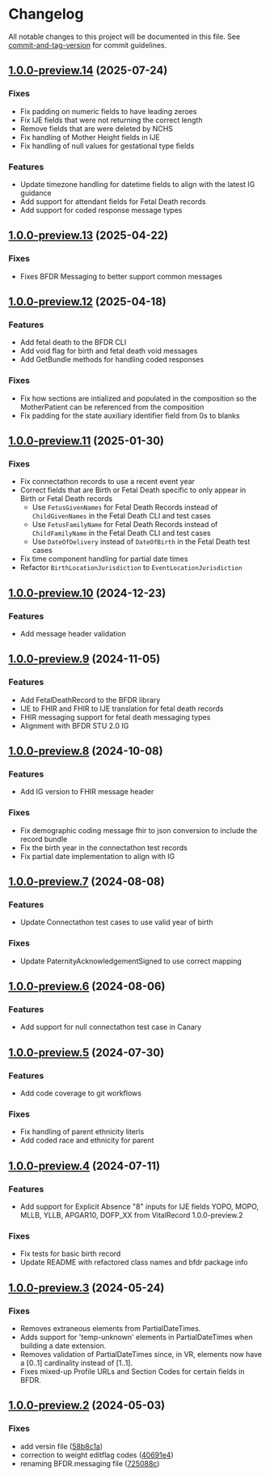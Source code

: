 # Changelog

All notable changes to this project will be documented in this file. See [commit-and-tag-version](https://github.com/absolute-version/commit-and-tag-version) for commit guidelines.

<a name="1.0.0-preview.14"></a>
## [1.0.0-preview.14]() (2025-07-24)

### Fixes
* Fix padding on numeric fields to have leading zeroes
* Fix IJE fields that were not returning the correct length
* Remove fields that are were deleted by NCHS
* Fix handling of Mother Height fields in IJE
* Fix handling of null values for gestational type fields

### Features
* Update timezone handling for datetime fields to align with the latest IG guidance
* Add support for attendant fields for Fetal Death records
* Add support for coded response message types

<a name="1.0.0-preview.13"></a>
## [1.0.0-preview.13]() (2025-04-22)

### Fixes
* Fixes BFDR Messaging to better support common messages

<a name="1.0.0-preview.12"></a>
## [1.0.0-preview.12](https://github.com/nightingaleproject/vital-records-dotnet/commit/c8c1bdab07c4fbe50cdec91e4a83569ed0adc1b6) (2025-04-18)

### Features
* Add fetal death to the BFDR CLI 
* Add void flag for birth and fetal death void messages
* Add GetBundle methods for handling coded responses

### Fixes
* Fix how sections are intialized and populated in the composition so the MotherPatient can be referenced from the composition
* Fix padding for the state auxiliary identifier field from 0s to blanks

<a name="1.0.0-preview.11"></a>
## [1.0.0-preview.11](https://github.com/nightingaleproject/vital-records-dotnet/commit/34c63730c52913170ad01d0d25782387190e4d1e) (2025-01-30)

### Fixes
* Fix connectathon records to use a recent event year
* Correct fields that are Birth or Fetal Death specific to only appear in Birth or Fetal Death records
  * Use `FetusGivenNames` for Fetal Death Records instead of `ChildGivenNames` in the Fetal Death CLI and test cases
  * Use `FetusFamilyName` for Fetal Death Records instead of `ChildFamilyName` in the Fetal Death CLI and test cases
  * Use `DateOfDelivery` instead of `DateOfBirth` in the Fetal Death test cases
* Fix time component handling for partial date times
* Refactor `BirthLocationJurisdiction` to `EventLocationJurisdiction`

<a name="1.0.0-preview.10"></a>
## [1.0.0-preview.10](https://github.com/nightingaleproject/vital-records-dotnet/commit/e5d39978b91a26b4460d68f423a12d5159f515d0) (2024-12-23)

### Features
* Add message header validation

<a name="1.0.0-preview.9"></a>
## [1.0.0-preview.9](https://github.com/nightingaleproject/vital-records-dotnet/commit/ba4cd43e081ede28959f0e9d3070b59644943953) (2024-11-05)

### Features
* Add FetalDeathRecord to the BFDR library
* IJE to FHIR and FHIR to IJE translation for fetal death records
* FHIR messaging support for fetal death messaging types
* Alignment with BFDR STU 2.0 IG

<a name="1.0.0-preview.8"></a>
## [1.0.0-preview.8](https://github.com/nightingaleproject/vital-records-dotnet/commit/73693cc824b0a8e5b666743204978d42b3de4bd9) (2024-10-08)

### Features
* Add IG version to FHIR message header 

### Fixes
* Fix demographic coding message fhir to json conversion to include the record bundle
* Fix the birth year in the connectathon test records
* Fix partial date implementation to align with IG

<a name="1.0.0-preview.7"></a>
## [1.0.0-preview.7](https://github.com/nightingaleproject/vital-records-dotnet/commit/6884361c8d9b3df8b22f334c6d04f1e39e566b82) (2024-08-08)

### Features
* Update Connectathon test cases to use valid year of birth

### Fixes
* Update PaternityAcknowledgementSigned to use correct mapping

<a name="1.0.0-preview.6"></a>
## [1.0.0-preview.6](https://github.com/nightingaleproject/vital-records-dotnet/commit/6884361c8d9b3df8b22f334c6d04f1e39e566b82) (2024-08-06)

### Features
* Add support for null connectathon test case in Canary

<a name="1.0.0-preview.5"></a>
## [1.0.0-preview.5](https://github.com/nightingaleproject/vital-records-dotnet/commit/db5765b2710016d4b3fd9c80e9e27227503376e3) (2024-07-30)

### Features
* Add code coverage to git workflows

### Fixes
* Fix handling of parent ethnicity literls
* Add coded race and ethnicity for parent

<a name="1.0.0-preview.4"></a>
## [1.0.0-preview.4](https://github.com/nightingaleproject/vital-records-dotnet/commit/2380dac3c4a2988fd254a30e02806d6420f1a1d4) (2024-07-11)

### Features
* Add support for Explicit Absence "8" inputs for IJE fields YOPO, MOPO, MLLB, YLLB, APGAR10, DOFP_XX from VitalRecord 1.0.0-preview.2

### Fixes
* Fix tests for basic birth record
* Update README with refactored class names and bfdr package info

<a name="1.0.0-preview.3"></a>
## [1.0.0-preview.3](https://github.com/nightingaleproject/vital-records-dotnet/commit/6dd85fad045cadf988fdb8645bb33b2a905f109a) (2024-05-24)

### Fixes
* Removes extraneous elements from PartialDateTimes.
* Adds support for 'temp-unknown' elements in PartialDateTimes when building a date extension.
* Removes validation of PartialDateTimes since, in VR, elements now have a [0..1] cardinality instead of [1..1].
* Fixes mixed-up Profile URLs and Section Codes for certain fields in BFDR.


<a name="1.0.0-preview.2"></a>
## [1.0.0-preview.2](https://github.com/nightingaleproject/vital-records-dotnet/commit/725088c0632eff716e0e865b07014af595b99ca3) (2024-05-03)


### Fixes

* add versin file ([58b8c1a](https://github.com/nightingaleproject/vital-record-dotnet-demo/commit/58b8c1ab7ea4fd1260ccf1d608a336d7c43a1ee3))
* correction to weight editflag codes ([40691e4](https://github.com/nightingaleproject/vital-records-dotnet/commit/40691e4631e436e3a2a20c5d0ed1d1a74ec94c13))
* renaming BFDR.messaging file ([725088c](https://github.com/nightingaleproject/vital-records-dotnet/commit/725088c0632eff716e0e865b07014af595b99ca33))
